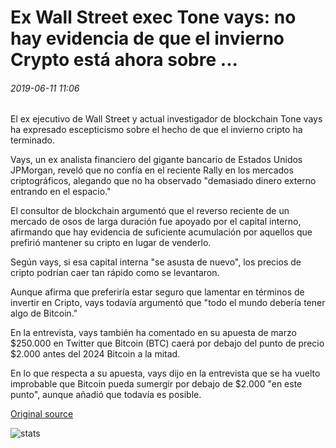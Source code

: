# Ex Wall Street exec Tone vays: no hay evidencia de que el invierno Crypto está ahora sobre ...

###### 2019-06-11 11:06

El ex ejecutivo de Wall Street y actual investigador de blockchain Tone vays ha expresado escepticismo sobre el hecho de que el invierno cripto ha terminado.

Vays, un ex analista financiero del gigante bancario de Estados Unidos JPMorgan, reveló que no confía en el reciente Rally en los mercados criptográficos, alegando que no ha observado "demasiado dinero externo entrando en el espacio."

El consultor de blockchain argumentó que el reverso reciente de un mercado de osos de larga duración fue apoyado por el capital interno, afirmando que hay evidencia de suficiente acumulación por aquellos que prefirió mantener su cripto en lugar de venderlo.

Según vays, si esa capital interna "se asusta de nuevo", los precios de cripto podrían caer tan rápido como se levantaron.

Aunque afirma que preferiría estar seguro que lamentar en términos de invertir en Cripto, vays todavía argumentó que "todo el mundo debería tener algo de Bitcoin."

En la entrevista, vays también ha comentado en su apuesta de marzo $250.000 en Twitter que Bitcoin (BTC) caerá por debajo del punto de precio $2.000 antes del 2024 Bitcoin a la mitad.

En lo que respecta a su apuesta, vays dijo en la entrevista que se ha vuelto improbable que Bitcoin pueda sumergir por debajo de $2.000 "en este punto", aunque añadió que todavía es posible.

[Original source](https://cointelegraph.com/news/former-wall-street-exec-tone-vays-there-is-no-evidence-that-the-crypto-winter-is-now-over)

![stats](https://c.statcounter.com/11760860/0/a89fa40b/1/ "stats")